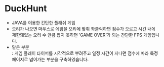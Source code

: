 # DuckHunt

  - JAVA를 이용한 간단한 플래쉬 게임
  - 오리가 나오면 마우스로 에임을 오리에 맞춰 좌클릭하면 점수가 오르고 시간 내에 제한돼있는 오리 수 만큼 잡지 못하면 ’GAME OVER‘가 되는 간단한 FPS 게임입니다.
  - 맡은 부분 <br> : 게임 플레이 타이머를 시각적으로 뿌려주고 일정 시간이 지나면 점수에 따라 특정 페이지로 넘어가는 부분을 구축하였습니다.

